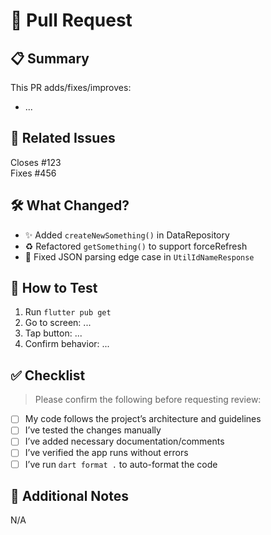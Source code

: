 # 🚀 Pull Request

## 📋 Summary

<!-- Provide a short summary describing the change -->
This PR adds/fixes/improves:
- ...

## 🧩 Related Issues

<!-- Link to related issues if applicable -->
Closes #123  
Fixes #456

## 🛠 What Changed?

<!-- Bullet point list of major changes -->
- ✨ Added `createNewSomething()` in DataRepository
- ♻️ Refactored `getSomething()` to support forceRefresh
- 🐛 Fixed JSON parsing edge case in `UtilIdNameResponse`

## 🧪 How to Test

<!-- Include detailed testing steps -->
1. Run `flutter pub get`
2. Go to screen: ...
3. Tap button: ...
4. Confirm behavior: ...

## ✅ Checklist

> Please confirm the following before requesting review:

- [ ] My code follows the project’s architecture and guidelines
- [ ] I’ve tested the changes manually
- [ ] I’ve added necessary documentation/comments
- [ ] I’ve verified the app runs without errors
- [ ] I’ve run `dart format .` to auto-format the code

## 📝 Additional Notes

<!-- Anything else the reviewer should know -->
N/A
